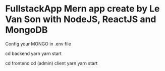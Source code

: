 # FullstackApp Mern app create by Le Van Son with NodeJS, ReactJS and MongoDB 


Config your MONGO in .env file 

cd backend
yarn
yarn start


cd frontend 
cd (admin) client
yarn 
yarn start


